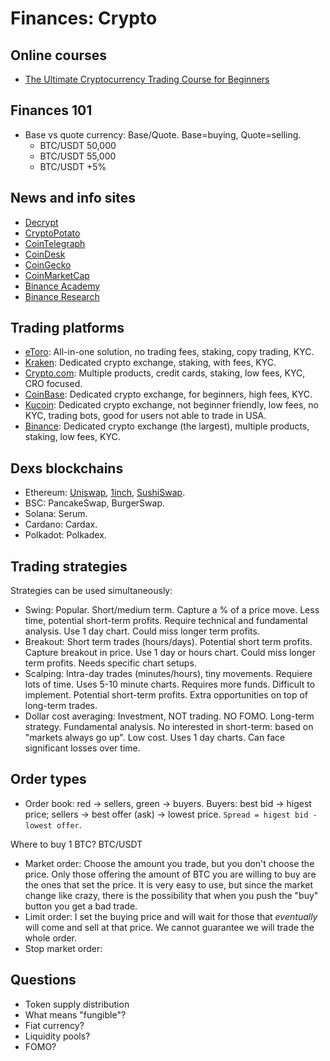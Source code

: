 # Finances: Crypto

## Online courses

* [The Ultimate Cryptocurrency Trading Course for Beginners](https://www.youtube.com/watch?v=mQvw5JXXnrQ)

## Finances 101

* Base vs quote currency: Base/Quote. Base=buying, Quote=selling.
  * BTC/USDT 50,000
  * BTC/USDT 55,000
  * BTC/USDT +5%

## News and info sites

* [Decrypt](https://decrypt.co)
* [CryptoPotato](https://cryptopotato.com/)
* [CoinTelegraph](https://cointelegraph.com/)
* [CoinDesk](https://coindesk.com)
* [CoinGecko](https://coingecko.com)
* [CoinMarketCap](https://coinmarketcap.com)
* [Binance Academy](https://academy.binance.com)
* [Binance Research](https://research.binance.com)

## Trading platforms

* [eToro](https://etoro.com): All-in-one solution, no trading fees, staking,
  copy trading, KYC.
* [Kraken](https://kraken.com): Dedicated crypto exchange, staking, with fees,
  KYC.
* [Crypto.com](https://crypto.com): Multiple products, credit cards, staking,
  low fees, KYC, CRO focused.
* [CoinBase](https://coinbase.com): Dedicated crypto exchange, for beginners,
  high fees, KYC.
* [Kucoin](https://kucoin.com): Dedicated crypto exchange, not beginner
  friendly, low fees, no KYC, trading bots, good for users not able to trade in
  USA.
* [Binance](https://binance.com): Dedicated crypto exchange (the largest),
  multiple products, staking, low fees, KYC.

## Dexs blockchains

* Ethereum: [Uniswap](https://uniswap.org/), [1inch](https://1inch.io/),
  [SushiSwap](https://www.sushi.com/swap).
* BSC: PancakeSwap, BurgerSwap.
* Solana: Serum.
* Cardano: Cardax.
* Polkadot: Polkadex.

## Trading strategies

Strategies can be used simultaneously:

* Swing: Popular. Short/medium term. Capture a % of a price move. Less time,
  potential short-term profits. Require technical and fundamental analysis. Use
  1 day chart. Could miss longer term profits.
* Breakout: Short term trades (hours/days). Potential short term profits.
  Capture breakout in price. Use 1 day or hours chart. Could miss longer term
  profits. Needs specific chart setups.
* Scalping: Intra-day trades (minutes/hours), tiny movements. Requiere lots of
  time. Uses 5-10 minute charts. Requires more funds. Difficult to implement.
  Potential short-term profits. Extra opportunities on top of long-term trades.
* Dollar cost averaging: Investment, NOT trading. NO FOMO. Long-term strategy.
  Fundamental analysis. No interested in short-term: based on "markets always go
  up". Low cost. Uses 1 day charts. Can face significant losses over time.

## Order types

* Order book: red -> sellers, green -> buyers. Buyers: best bid -> higest price;
  sellers -> best offer (ask) -> lowest price. `Spread = higest bid - lowest
  offer`.

Where to buy 1 BTC? BTC/USDT

* Market order: Choose the amount you trade, but you don't choose the price.
  Only those offering the amount of BTC you are willing to buy are the ones
  that set the price. It is very easy to use, but since the market change like
  crazy, there is the possibility that when you push the "buy" button you get a
  bad trade.
* Limit order: I set the buying price and will wait for those that _eventually_
  will come and sell at that price. We cannot guarantee we will trade the whole
  order.
* Stop market order: 

## Questions

* Token supply distribution
* What means "fungible"?
* Fiat currency?
* Liquidity pools?
* FOMO?
